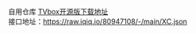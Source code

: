 自用仓库
[TVbox开源版下载地址](https://wws.lanzouv.com/b03j4ulyh#999)   
接口地址：https://raw.iqiq.io/80947108/-/main/XC.json
